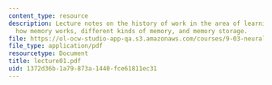 ```yaml
---
content_type: resource
description: Lecture notes on the history of work in the area of learning and memory,
  how memory works, different kinds of memory, and memory storage.
file: https://ol-ocw-studio-app-qa.s3.amazonaws.com/courses/9-03-neural-basis-of-learning-and-memory-fall-2007/1372d36b1a79873a1440fce61811ec31_lecture01.pdf
file_type: application/pdf
resourcetype: Document
title: lecture01.pdf
uid: 1372d36b-1a79-873a-1440-fce61811ec31
---
```

